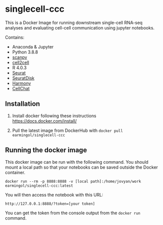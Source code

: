 # singlecell-ccc

This is a Docker Image for running downstream single-cell RNA-seq analyses and evaluating cell-cell communication using jupyter notebooks.

Contains:

* Anaconda & Jupyter
* Python 3.8.8
* [scanpy](https://github.com/theislab/scanpy)  
* [cell2cell](https://github.com/earmingol/cell2cell)
* R 4.0.3
* [Seurat](https://github.com/satijalab/seurat)
* [SeuratDisk](https://github.com/mojaveazure/seurat-disk)
* [Harmony](https://github.com/immunogenomics/harmony)  
* [CellChat](https://github.com/sqjin/CellChat)

## Installation
1. Install docker following these instructions
https://docs.docker.com/install/

2. Pull the latest image from DockerHub with
```docker pull earmingol/singlecell-ccc```

## Running the docker image
This docker image can be run with the following command.  You should mount a local path so that your notebooks can be saved outside the Docker container.

```
docker run --rm -p 8888:8888 -v [local path]:/home/jovyan/work earmingol/singlecell-ccc:latest
```

You will then access the notebook with this URL:

```http://127.0.0.1:8888/?token=[your token]```

You can get the token from the console output from the ```docker run``` command.
